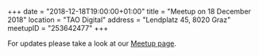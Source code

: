 +++
date = "2018-12-18T19:00:00+01:00"
title = "Meetup on 18 December 2018"
location = "TAO Digital"
address = "Lendplatz 45, 8020 Graz"
meetupID = "253642477"
+++

For updates please take a look at our
[Meetup page](https://www.meetup.com/Graz-Open-Source-Meetup/events/lbbhjlyxqbxb/).

